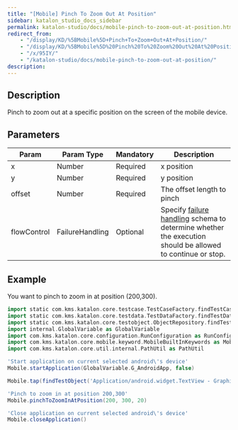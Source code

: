 ```yaml
---
title: "[Mobile] Pinch To Zoom Out At Position" 
sidebar: katalon_studio_docs_sidebar
permalink: katalon-studio/docs/mobile-pinch-to-zoom-out-at-position.html 
redirect_from:
    - "/display/KD/%5BMobile%5D+Pinch+To+Zoom+Out+At+Position/"
    - "/display/KD/%5BMobile%5D%20Pinch%20To%20Zoom%20Out%20At%20Position/"
    - "/x/95IY/"
    - "/katalon-studio/docs/mobile-pinch-to-zoom-out-at-position/"
description: 
---
```

Description
-----------

Pinch to zoom out at a specific position on the screen of the mobile device.

Parameters
----------

| Param | Param Type | Mandatory | Description |
| --- | --- | --- | --- |
| x | Number | Required | x position |
| y | Number | Required | y position |
| offset | Number | Required | The offset length to pinch |
| flowControl | FailureHandling | Optional | Specify [failure handling](/x/qAAM) schema to determine whether the execution should be allowed to continue or stop. |

Example 
--------

You want to pinch to zoom in at position (200,300).

```groovy
import static com.kms.katalon.core.testcase.TestCaseFactory.findTestCase
import static com.kms.katalon.core.testdata.TestDataFactory.findTestData
import static com.kms.katalon.core.testobject.ObjectRepository.findTestObject
import internal.GlobalVariable as GlobalVariable
import com.kms.katalon.core.configuration.RunConfiguration as RunConfiguration
import com.kms.katalon.core.mobile.keyword.MobileBuiltInKeywords as Mobile
import com.kms.katalon.core.util.internal.PathUtil as PathUtil

'Start application on current selected android\'s device'
Mobile.startApplication(GlobalVariable.G_AndroidApp, false)

Mobile.tap(findTestObject('Application/android.widget.TextView - Graphics'), GlobalVariable.G_Timeout)

'Pinch to zoom in at position 200,300'
Mobile.pinchToZoomInAtPosition(200, 300, 20)

'Close application on current selected android\'s device'
Mobile.closeApplication()
```